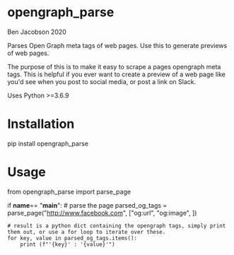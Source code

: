 # opengraph_parse
Ben Jacobson 2020

Parses Open Graph meta tags of web pages. Use this to generate previews of web pages.

The purpose of this is to make it easy to scrape a pages opengraph meta tags. This is helpful if you ever want to create a preview of a web page like you'd see when you post to social media, or post a link on Slack. 

Uses Python >=3.6.9

# Installation
pip install opengraph_parse

# Usage

from opengraph_parse import parse_page

if __name__== "__main__":
    # parse the page
    parsed_og_tags = parse_page("http://www.facebook.com", ["og:url", "og:image", ])
    
    # result is a python dict containing the opengraph tags, simply print them out, or use a for loop to iterate over these. 
    for key, value in parsed_og_tags.items():
        print (f"'{key}' : '{value}'")